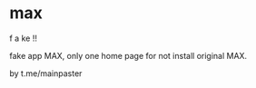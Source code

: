 # max

f a ke !! 

fake app MAX, only one home page for not install original MAX.

by t.me/mainpaster
